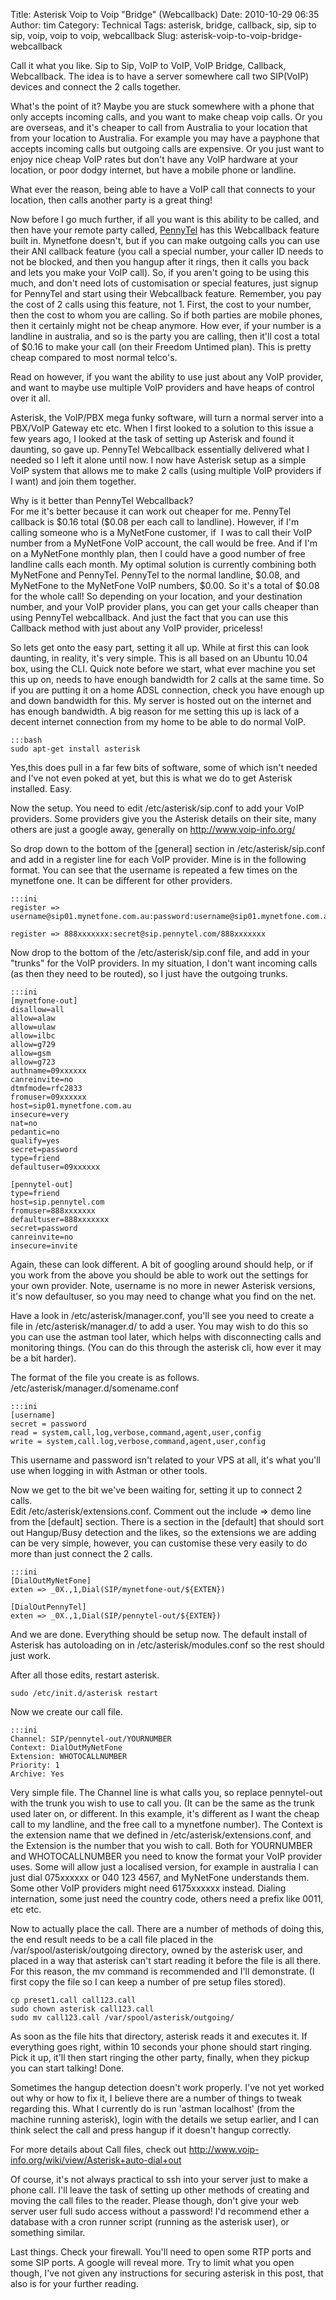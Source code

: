 Title: Asterisk Voip to Voip "Bridge" (Webcallback)
Date: 2010-10-29 06:35
Author: tim
Category: Technical
Tags: asterisk, bridge, callback, sip, sip to sip, voip, voip to voip, webcallback
Slug: asterisk-voip-to-voip-bridge-webcallback

Call it what you like. Sip to Sip, VoIP to VoIP, VoIP Bridge, Callback,
Webcallback. The idea is to have a server somewhere call two SIP(VoIP)
devices and connect the 2 calls together.

What's the point of it? Maybe you are stuck somewhere with a phone that
only accepts incoming calls, and you want to make cheap voip calls. Or
you are overseas, and it's cheaper to call from Australia to your
location that from your location to Australia. For example you may have
a payphone that accepts incoming calls but outgoing calls are expensive.
Or you just want to enjoy nice cheap VoIP rates but don't have any VoIP
hardware at your location, or poor dodgy internet, but have a mobile
phone or landline.

What ever the reason, being able to have a VoIP call that connects to
your location, then calls another party is a great thing!

Now before I go much further, if all you want is this ability to be
called, and then have your remote party called, [PennyTel][] has this
Webcallback feature built in. Mynetfone doesn't, but if you can make
outgoing calls you can use their ANI callback feature (you call a
special number, your caller ID needs to not be blocked, and then you
hangup after it rings, then it calls you back and lets you make your
VoIP call). So, if you aren't going to be using this much, and don't
need lots of customisation or special features, just signup for PennyTel
and start using their Webcallback feature. Remember, you pay the cost of
2 calls using this feature, not 1. First, the cost to your number, then
the cost to whom you are calling. So if both parties are mobile phones,
then it certainly might not be cheap anymore. How ever, if your number
is a landline in australia, and so is the party you are calling, then
it'll cost a total of \$0.16 to make your call (on their Freedom Untimed
plan). This is pretty cheap compared to most normal telco's.

Read on however, if you want the ability to use just about any VoIP
provider, and want to maybe use multiple VoIP providers and have heaps
of control over it all.

Asterisk, the VoIP/PBX mega funky software, will turn a normal server
into a PBX/VoIP Gateway etc etc. When I first looked to a solution to
this issue a few years ago, I looked at the task of setting up Asterisk
and found it daunting, so gave up. PennyTel Webcallback essentially
delivered what I needed so I left it alone until now. I now have
Asterisk setup as a simple VoIP system that allows me to make 2 calls
(using multiple VoIP providers if I want) and join them together.

Why is it better than PennyTel Webcallback?  
For me it's better because it can work out cheaper for me. PennyTel
callback is \$0.16 total (\$0.08 per each call to landline). However, if
I'm calling someone who is a MyNetFone customer, if  I was to call their
VoIP number from a MyNetFone VoIP account, the call would be free. And
if I'm on a MyNetFone monthly plan, then I could have a good number of
free landline calls each month. My optimal solution is currently
combining both MyNetFone and PennyTel. PennyTel to the normal landline,
\$0.08, and MyNetFone to the MyNetFone VoIP numbers, \$0.00. So it's a
total of \$0.08 for the whole call! So depending on your location, and
your destination number, and your VoIP provider plans, you can get your
calls cheaper than using PennyTel webcallback. And just the fact that
you can use this Callback method with just about any VoIP provider,
priceless!

So lets get onto the easy part, setting it all up. While at first this
can look daunting, in reality, it's very simple. This is all based on an
Ubuntu 10.04 box, using the CLI. Quick note before we start, what ever
machine you set this up on, needs to have enough bandwidth for 2 calls
at the same time. So if you are putting it on a home ADSL connection,
check you have enough up and down bandwidth for this. My server is
hosted out on the internet and has enough bandwidth. A big reason for me
setting this up is lack of a decent internet connection from my home to
be able to do normal VoIP.

    :::bash
    sudo apt-get install asterisk

Yes,this does pull in a far few bits of software, some of which isn't
needed and I've not even poked at yet, but this is what we do to get
Asterisk installed. Easy.

Now the setup. You need to edit /etc/asterisk/sip.conf to add your VoIP
providers. Some providers give you the Asterisk details on their site,
many others are just a google away, generally on
http://www.voip-info.org/

So drop down to the bottom of the [general] section in
/etc/asterisk/sip.conf and add in a register line for each VoIP
provider. Mine is in the following format. You can see that the username
is repeated a few times on the mynetfone one. It can be different for
other providers.

    :::ini
    register => username@sip01.mynetfone.com.au:password:username@sip01.mynetfone.com.au/username

    register => 888xxxxxxx:secret@sip.pennytel.com/888xxxxxxx

Now drop to the bottom of the /etc/asterisk/sip.conf file, and add in
your "trunks" for the VoIP providers. In my situation, I don't want
incoming calls (as then they need to be routed), so I just have the
outgoing trunks.

    :::ini
    [mynetfone-out]
    disallow=all
    allow=alaw
    allow=ulaw
    allow=ilbc
    allow=g729
    allow=gsm
    allow=g723
    authname=09xxxxxx
    canreinvite=no
    dtmfmode=rfc2833
    fromuser=09xxxxxx
    host=sip01.mynetfone.com.au
    insecure=very
    nat=no
    pedantic=no
    qualify=yes
    secret=password
    type=friend
    defaultuser=09xxxxxx

    [pennytel-out]
    type=friend
    host=sip.pennytel.com
    fromuser=888xxxxxxx
    defaultuser=888xxxxxxx
    secret=password
    canreinvite=no
    insecure=invite

Again, these can look different. A bit of googling around should help,
or if you work from the above you should be able to work out the
settings for your own provider. Note, username is no more in newer
Asterisk versions, it's now defaultuser, so you may need to change what
you find on the net.

Have a look in /etc/asterisk/manager.conf, you'll see you need to create
a file in /etc/asterisk/manager.d/ to add a user. You may wish to do
this so you can use the astman tool later, which helps with
disconnecting calls and monitoring things. (You can do this through the
asterisk cli, how ever it may be a bit harder).

The format of the file you create is as follows.
/etc/asterisk/manager.d/somename.conf

    :::ini
    [username]
    secret = password
    read = system,call,log,verbose,command,agent,user,config
    write = system,call.log,verbose,command,agent,user,config 

This username and password isn't related to your VPS at all, it's what
you'll use when logging in with Astman or other tools.

Now we get to the bit we've been waiting for, setting it up to connect 2
calls.  
Edit /etc/asterisk/extensions.conf. Comment out the include =\> demo
line from the [default] section. There is a section in the [default]
that should sort out Hangup/Busy detection and the likes, so the
extensions we are adding can be very simple, however, you can customise
these very easily to do more than just connect the 2 calls.

    :::ini
    [DialOutMyNetFone]
    exten => _0X.,1,Dial(SIP/mynetfone-out/${EXTEN})

    [DialOutPennyTel]
    exten => _0X.,1,Dial(SIP/pennytel-out/${EXTEN})

And we are done. Everything should be setup now. The default install of
Asterisk has autoloading on in /etc/asterisk/modules.conf so the rest
should just work.

After all those edits, restart asterisk.

    sudo /etc/init.d/asterisk restart

Now we create our call file.

    :::ini
    Channel: SIP/pennytel-out/YOURNUMBER
    Context: DialOutMyNetFone
    Extension: WHOTOCALLNUMBER
    Priority: 1
    Archive: Yes

Very simple file. The Channel line is what calls you, so replace
pennytel-out with the trunk you wish to use to call you. (It can be the
same as the trunk used later on, or different. In this example, it's
different as I want the cheap call to my landline, and the free call to
a mynetfone number). The Context is the extension name that we defined
in /etc/asterisk/extensions.conf, and the Extension is the number that
you wish to call. Both for YOURNUMBER and WHOTOCALLNUMBER you need to
know the format your VoIP provider uses. Some will allow just a
localised version, for example in australia I can just dial 075xxxxxx or
040 123 4567, and MyNetFone understands them. Some other VoIP providers
might need 6175xxxxxx instead. Dialing internation, some just need the
country code, others need a prefix like 0011, etc etc.

Now to actually place the call. There are a number of methods of doing
this, the end result needs to be a call file placed in the
/var/spool/asterisk/outgoing directory, owned by the asterisk user, and
placed in a way that asterisk can't start reading it before the file is
all there. For this reason, the mv command is recommended and I'll
demonstrate. (I first copy the file so I can keep a number of pre setup
files stored).

    cp preset1.call call123.call
    sudo chown asterisk call123.call
    sudo mv call123.call /var/spool/asterisk/outgoing/

As soon as the file hits that directory, asterisk reads it and executes
it. If everything goes right, within 10 seconds your phone should start
ringing. Pick it up, it'll then start ringing the other party, finally,
when they pickup you can start talking! Done.

Sometimes the hangup detection doesn't work properly. I've not yet
worked out why or how to fix it, I believe there are a number of things
to tweak regarding this. What I currently do is run 'astman localhost'
(from the machine running asterisk), login with the details we setup
earlier, and I can think select the call and press hangup if it doesn't
hangup correctly.

For more details about Call files, check out
<http://www.voip-info.org/wiki/view/Asterisk+auto-dial+out>

Of course, it's not always practical to ssh into your server just to
make a phone call. I'll leave the task of setting up other methods of
creating and moving the call files to the reader. Please though, don't
give your web server user full sudo access without a password! I'd
recommend ether a database with a cron runner script (running as the
asterisk user), or something similar.

Last things. Check your firewall. You'll need to open some RTP ports and
some SIP ports. A google will reveal more. Try to limit what you open
though, I've not given any instructions for securing asterisk in this
post, that also is for your further reading.

  [PennyTel]: http://pennytel.com.au
